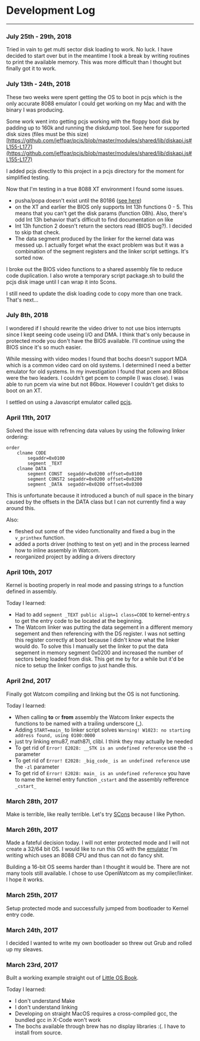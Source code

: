 # Development Log
----
### July 25th - 29th, 2018
Tried in vain to get multi sector disk loading to work. No luck. I have decided to start over but in the meantime I took a break by writing routines to print the available memory. This was more difficult than I thought but finally got it to work.

### July 13th - 24th, 2018
These two weeks were spent getting the OS to boot in pcjs which is the only accurate 8088 emulator I could get working on my Mac and with the binary I was producing.

Some work went into getting pcjs working with the floppy boot disk by padding up to 160k and running the diskdump tool. See here for supported disk sizes (files must be this size) [https://github.com/jeffpar/pcjs/blob/master/modules/shared/lib/diskapi.js#L155-L177](https://github.com/jeffpar/pcjs/blob/master/modules/shared/lib/diskapi.js#L155-L177)

I added pcjs directly to this project in a pcjs directory for the moment for simplified testing.

Now that I'm testing in a true 8088 XT environment I found some issues.
* pusha/popa doesn't exist until the 80186 ([see here](https://www.pagetable.com/?p=8))
* on the XT and earlier the BIOS only supports Int 13h functions 0 - 5.
This means that you can't get the disk params (function 08h). Also, there's
odd Int 13h behavior that's difficult to find documentation on like
* Int 13h function 2 doesn't return the sectors read (BIOS bug?). I decided to skip that check.
* The data segment produced by the linker for the kernel data was messed up. I actually forget what the exact problem was but it was a combination of the segment registers and the linker script settings. It's sorted now.

I broke out the BIOS video functions to a shared assembly file to reduce code duplication. I also wrote a temporary script package.sh to build the pcjs disk image until I can wrap it into Scons.

I still need to update the disk loading code to copy more than one track. That's next...

### July 8th, 2018
I wondered if I should rewrite the video driver to not use bios interrupts since
I kept seeing code useing I/O and DMA. I think that's only because in protected
mode you don't have the BIOS available. I'll continue using the BIOS since it's
so much easier.

While messing with video modes I found that bochs doesn't support MDA which is
a common video card on old systems. I determined I need a better emulator for
old systems. In my investigation I found that pcem and 86box were the two leaders.
I couldn't get pcem to compile (I was close). I was able to run pcem via wine
but not 86box. However I couldn't get disks to boot on an XT.

I settled on using a Javascript emulator called [pcjs](https://www.pcjs.org/).

### April 11th, 2017
Solved the issue with refrencing data values by using the following linker ordering:
```
order
    clname CODE
        segaddr=0x0100
        segment _TEXT
    clname DATA
        segment CONST  segaddr=0x0200 offset=0x0100
        segment CONST2 segaddr=0x0200 offset=0x0200
        segment _DATA  segaddr=0x0200 offset=0x0300
```

This is unfortunate because it introduced a bunch of null space in the binary caused by the offsets in the DATA class but I can not currently find a way around this.

Also:
* fleshed out some of the video functionality and fixed a bug in the `v_printhex` function.
* added a ports driver (nothing to test on yet) and in the process learned how to inline assembly in Watcom.
* reorganized project by adding a drivers directory

### April 10th, 2017
Kernel is booting properly in real mode and passing strings to a function defined in assembly.

Today I learned:
* Had to add `segment _TEXT public align=1 class=CODE` to kernel-entry.s to get the entry code to be located at the beginning.
* The Watcom linker was putting the data segement in a different memory segement and then referencing with the DS register. I was not setting this register correctly at boot because I didn't know what the linker would do. To solve this I manually set the linker to put the data segement in memory segment 0x0200 and increased the number of sectors being loaded from disk. This get me by for a while but it'd be nice to setup the linker configs to just handle this.

### April 2nd, 2017
Finally got Watcom compiling and linking but the OS is not functioning.

Today I learned:
* When calling **to** or **from** assembly the Watcom linker expects the functions to be named with a trailing underscore (_).
* Adding `START=main_` to linker script solves `Warning! W1023: no starting address found, using 0100:0000`
* just try linking emu87, math87l, clibl. I think they may actually be needed
* To get rid of `Error! E2028: __STK is an undefined reference` use the `-s` parameter
* To get rid of `Error! E2028: _big_code_ is an undefined reference` use the `-zl` parameter
* To get rid of `Error! E2028: main_ is an undefined reference` you have to name the kernel entry function `_cstart` and the assembly refference `_cstart_`

### March 28th, 2017
Make is terrible, like really terrible. Let's try [SCons](http://scons.org/) because I like Python.

### March 26th, 2017
Made a fateful decision today. I will not enter protected mode and I will not create a 32/64 bit OS. I would like to run this OS with the [emulator](https://github.com/crempp/js86emu) I'm writing which uses an 8088 CPU and thus can not do fancy shit.

Building a 16-bit OS seems harder than I thought it would be. There are not many tools still available. I chose to use OpenWatcom as my compiler/linker. I hope it works.

### March 25th, 2017
Setup protected mode and successfully jumped from bootloader to Kernel entry code.

### March 24th, 2017
I decided I wanted to write my own bootloader so threw out Grub and rolled up my sleaves.

### March 23rd, 2017
Built a working example straight out of [Little OS Book](http://littleosbook.github.io/).

Today I learned:
* I don't understand Make
* I don't understand linking
* Developing on straight MacOS requires a cross-compiled gcc, the bundled gcc in X-Code won't work
* The bochs available through brew has no display libraries :(. I have to install from source.
